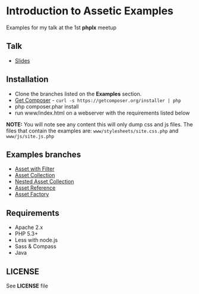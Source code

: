 # Introduction to Assetic Examples

Examples for my talk at the 1st **phplx** meetup

## Talk

* [Slides](http://danielcsgomes.com/talks/introduction-to-assetic-at-phplx)

## Installation

* Clone the branches listed on the **Examples** section.
* [Get Composer](http://getcomposer.org/download/) - `curl -s https://getcomposer.org/installer | php`
* php composer.phar install
* run www/index.html on a webserver with the requirements listed below 

**NOTE:** You will note see any content this will only dump css and js files. The files that contain the examples are: `www/stylesheets/site.css.php` and `www/js/site.js.php`

## Examples branches

* [Asset with Filter](https://github.com/danielcsgomes/phplx-assetic-examples)
* [Asset Collection](https://github.com/danielcsgomes/phplx-assetic-examples/tree/asset-collection)
* [Nested Asset Collection](https://github.com/danielcsgomes/phplx-assetic-examples/tree/nested-asset-collection)
* [Asset Reference](https://github.com/danielcsgomes/phplx-assetic-examples/tree/asset-reference)
* [Asset Factory](https://github.com/danielcsgomes/phplx-assetic-examples/tree/asset-factory)

## Requirements

* Apache 2.x
* PHP 5.3+
* Less with node.js
* Sass & Compass
* Java

## LICENSE

See **LICENSE** file
